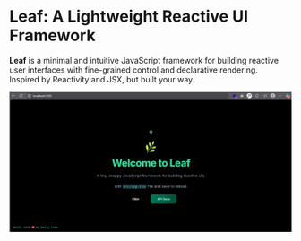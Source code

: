 # Leaf: A Lightweight Reactive UI Framework

**Leaf** is a minimal and intuitive JavaScript framework for building reactive user interfaces with fine-grained control and declarative rendering.  
Inspired by Reactivity and JSX, but built your way.

![Progress](./assets/progress.png)

